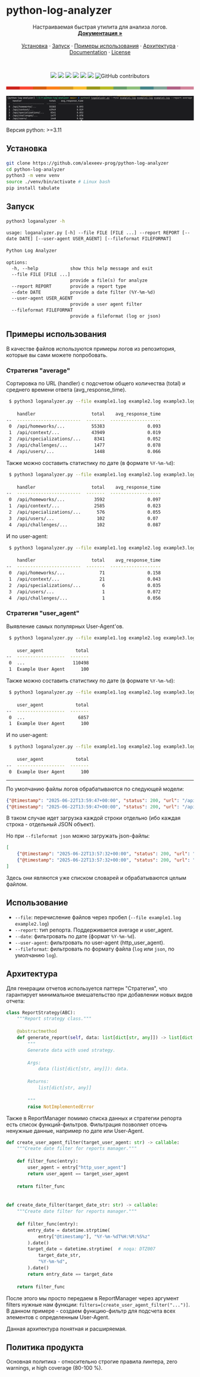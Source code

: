 # python-log-analyzer
<a id="readme-top"></a>

<div align="center">
  <p align="center">
    Настраиваемая быстрая утилита для анализа логов.
    <br />
    <a href="https://alexeev-prog.github.io/python-log-analyzer/"><strong>Документация »</strong></a>
    <br />
    <br />
    <a href="#установка">Установка</a>
    ·
    <a href="#запуск">Запуск</a>
    ·
    <a href="#примеры-использования">Примеры использования</a>
    ·
    <a href="#архитектура">Архитектура</a>
    ·
    <a href="https://alexeev-prog.github.io/python-log-analyzer/">Documentation</a>
    ·
    <a href="https://github.com/alexeev-prog/python-log-analyzer/blob/main/LICENSE">License</a>
  </p>
</div>
<br>
<p align="center">
    <img src="https://img.shields.io/github/languages/top/alexeev-prog/python-log-analyzer?style=for-the-badge">
    <img src="https://img.shields.io/github/languages/count/alexeev-prog/python-log-analyzer?style=for-the-badge">
    <img src="https://img.shields.io/github/license/alexeev-prog/python-log-analyzer?style=for-the-badge">
    <img src="https://img.shields.io/github/stars/alexeev-prog/python-log-analyzer?style=for-the-badge">
    <img src="https://img.shields.io/github/issues/alexeev-prog/python-log-analyzer?style=for-the-badge">
    <img src="https://img.shields.io/github/last-commit/alexeev-prog/python-log-analyzer?style=for-the-badge">
    <img alt="GitHub contributors" src="https://img.shields.io/github/contributors/alexeev-prog/python-log-analyzer?style=for-the-badge">
</p>
<p align="center">
    <img src="https://raw.githubusercontent.com/alexeev-prog/python-log-analyzer/refs/heads/main/docs/pallet-0.png">
</p>

![alt text](./assets/image.png)

Версия python: >=3.11

## Установка

```bash
git clone https://github.com/alexeev-prog/python-log-analyzer
cd python-log-analyzer
python3 -m venv venv
source ./venv/bin/activate # Linux bash
pip install tabulate
```

## Запуск

```bash
python3 loganalyzer -h
```

```
usage: loganalyzer.py [-h] --file FILE [FILE ...] --report REPORT [--date DATE] [--user-agent USER_AGENT] [--fileformat FILEFORMAT]

Python Log Analyzer

options:
  -h, --help            show this help message and exit
  --file FILE [FILE ...]
                        provide a file(s) for analyze
  --report REPORT       provide a report type
  --date DATE           provide a date filter (%Y-%m-%d)
  --user-agent USER_AGENT
                        provide a user agent filter
  --fileformat FILEFORMAT
                        provide a fileformat (log or json)
```

## Примеры использования
В качестве файлов используются примеры логов из репозитория, которые вы сами можете попробовать.

### Стратегия "average"
Сортировка по URL (handler) с подсчетом общего количества (total) и среднего времени ответа (avg_response_time).

```bash
 $ python3 loganalyzer.py --file example1.log example2.log example3.log --report average

    handler                     total    avg_response_time
--  ------------------------  -------  -------------------
 0  /api/homeworks/...          55383                0.093
 1  /api/context/...            43949                0.019
 2  /api/specializations/...     8341                0.052
 3  /api/challenges/...          1477                0.078
 4  /api/users/...               1448                0.066
```

Также можно составить статистику по дате (в формате `%Y-%m-%d`):

```bash
 $ python3 loganalyzer.py --file example1.log example2.log example3.log --report average --date 2025-06-22

    handler                     total    avg_response_time
--  ------------------------  -------  -------------------
 0  /api/homeworks/...           3592                0.097
 1  /api/context/...             2585                0.023
 2  /api/specializations/...      576                0.055
 3  /api/users/...                102                0.07
 4  /api/challenges/...           102                0.087
```

И по user-agent:

```bash
 $ python3 loganalyzer.py --file example1.log example2.log example3.log --report average --user-agent "Example User Agent"

    handler                     total    avg_response_time
--  ------------------------  -------  -------------------
 0  /api/homeworks/...             71                0.158
 1  /api/context/...               21                0.043
 2  /api/specializations/...        6                0.035
 3  /api/users/...                  1                0.072
 4  /api/challenges/...             1                0.056
```

### Стратегия "user_agent"
Выявление самых популярных User-Agent'ов.

```bash
 $ python3 loganalyzer.py --file example1.log example2.log example3.log --report user_agent

    user_agent            total
--  ------------------  -------
 0  ...                  110498
 1  Example User Agent      100
```

Также можно составить статистику по дате (в формате `%Y-%m-%d`):

```bash
 $ python3 loganalyzer.py --file example1.log example2.log example3.log --report user_agent --date 2025-06-22

    user_agent            total
--  ------------------  -------
 0  ...                    6857
 1  Example User Agent      100
```

И по user-agent:

```bash
 $ python3 loganalyzer.py --file example1.log example2.log example3.log --report user_agent --user-agent "Example User Agent"

    user_agent            total
--  ------------------  -------
 0  Example User Agent      100
```

---

По умолчанию файлы логов обрабатываются по следующей модели:

```json
{"@timestamp": "2025-06-22T13:59:47+00:00", "status": 200, "url": "/api/homeworks/...", "request_method": "GET", "response_time": 0.032, "http_user_agent": "..."}
{"@timestamp": "2025-06-22T13:59:47+00:00", "status": 200, "url": "/api/homeworks/...", "request_method": "GET", "response_time": 0.068, "http_user_agent": "..."}
```

В таком случае идет загрузка каждой строки отдельно (ибо каждая строка - отдельный JSON объект).

Но при `--fileformat json` можно загружать json-файлы:

```json
[
	{"@timestamp": "2025-06-22T13:57:32+00:00", "status": 200, "url": "/api/context/...", "request_method": "GET", "response_time": 0.024, "http_user_agent": "Example User Agent"},
	{"@timestamp": "2025-06-22T13:57:32+00:00", "status": 200, "url": "/api/context/...", "request_method": "GET", "response_time": 0.02, "http_user_agent": "Example User Agent"}
]
```

Здесь они являются уже списком словарей и обрабатываются целым файлом.

## Использование

 + `--file`: перечисление файлов через пробел (`--file example1.log example2.log`)
 + `--report`: тип репорта. Поддерживается average и user_agent.
 + `--date`: фильтровать по дате (формат `%Y-%m-%d`).
 + `--user-agent`: фильтровать по user-agent (http_user_agent).
 + `--fileformat`: фильтровать по формату файла (`log` или `json`, по умолчанию `log`).

## Архитектура
Для генерации отчетов используется паттерн "Стратегия", что гарантирует минимальное вмешательство при добавлении новых видов отчета:

```python
class ReportStrategy(ABC):
    """Report strategy class."""

    @abstractmethod
    def generate_report(self, data: list[dict[str, any]]) -> list[dict[str, any]]:
        """
        Generate data with used strategy.

        Args:
            data (list[dict[str, any]]): data.

        Returns:
            list[dict[str, any]]

        """
        raise NotImplementedError
```

Также в ReportManager помимо списка данных и стратегии репорта есть список функций-фильтров. Фильтрация позволяет отсечь ненужные данные, например по дате или User-Agent.

```python
def create_user_agent_filter(target_user_agent: str) -> callable:
    """Create date filter for reports manager."""

    def filter_func(entry):
        user_agent = entry["http_user_agent"]
        return user_agent == target_user_agent

    return filter_func


def create_date_filter(target_date_str: str) -> callable:
    """Create date filter for reports manager."""

    def filter_func(entry):
        entry_date = datetime.strptime(
            entry["@timestamp"], "%Y-%m-%dT%H:%M:%S%z"
        ).date()
        target_date = datetime.strptime(  # noqa: DTZ007
            target_date_str,
            "%Y-%m-%d",
        ).date()
        return entry_date == target_date

    return filter_func
```

После этого мы просто передаем в ReportManager через аргумент filters нужные нам функции: `filters=[create_user_agent_filter("...")]`. В данном примере - создаем функцию-фильтр для подсчета всех элементов с определенным User-Agent.

Данная архитектура понятная и расширяемая.

## Политика продукта
Основная политика - относительно строгие правила линтера, zero warnings, и high coverage (80-100 %).
